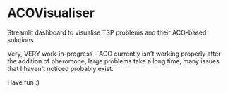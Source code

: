 # ACOVisualiser
Streamlit dashboard to visualise TSP problems and their ACO-based solutions

Very, VERY work-in-progress - ACO currently isn't working properly after the addition of pheromone, large problems take a long time, many issues that I haven't noticed probably exist.

Have fun :)
